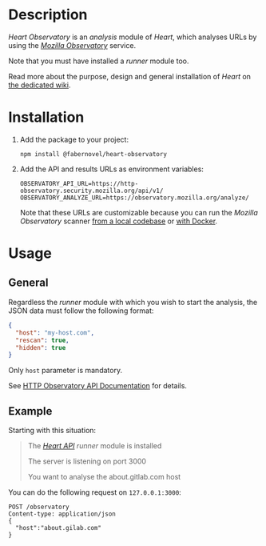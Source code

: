 # Description

_Heart Observatory_ is an _analysis_ module of _Heart_, which analyses URLs by using the _[Mozilla Observatory](https://observatory.mozilla.org/)_ service.

Note that you must have installed a _runner_ module too.

Read more about the purpose, design and general installation of _Heart_ on [the dedicated wiki](https://gitlab.com/fabernovel/heart/wikis/What-is-Heart).

# Installation

1. Add the package to your project:

    ```shell
    npm install @fabernovel/heart-observatory
    ```

2. Add the API and results URLs as environment variables:

    ```shell
    OBSERVATORY_API_URL=https://http-observatory.security.mozilla.org/api/v1/
    OBSERVATORY_ANALYZE_URL=https://observatory.mozilla.org/analyze/
    ```

    Note that these URLs are customizable because you can run the _Mozilla Observatory_ scanner [from a local codebase](https://github.com/mozilla/http-observatory#running-a-scan-from-the-local-codebase-without-db-for-continuous-integration) or [with Docker](https://github.com/mozilla/http-observatory#running-a-local-scanner-with-docker).

# Usage

## General

Regardless the _runner_ module with which you wish to start the analysis, the JSON data must follow the following format:

```json
{
  "host": "my-host.com",
  "rescan": true,
  "hidden": true
}
```

Only `host` parameter is mandatory.

See [HTTP Observatory API Documentation](https://github.com/mozilla/http-observatory/blob/master/httpobs/docs/api.md) for details.

## Example

Starting with this situation:

> The _[Heart API](https://www.npmjs.com/package/@fabernovel/heart-dareboost)_ _runner_ module is installed
>
> The server is listening on port 3000
>
> You want to analyse the about.gitlab.com host

You can do the following request on `127.0.0.1:3000`:

```http
POST /observatory
Content-type: application/json
{
  "host":"about.gilab.com"
}
```
